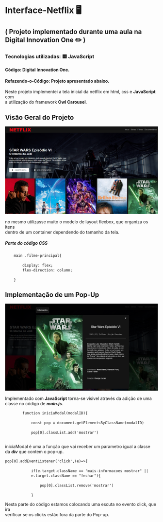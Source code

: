 # Interface-Netflix :desktop_computer:

## ( Projeto implementado durante uma aula na Digital Innovation One :pencil2: ) 

### Tecnologias utilizadas: :yellow_square: JavaScript


#### **Código:** Digital Innovation One.
#### **Refazendo-o-Código:** Projeto apresentado abaixo. 

Neste projeto implementei a tela inicial da netflix em html, css e __JavaScript__ com <br> a utilização do framework __Owl Carousel__. 


## Visão Geral do Projeto

!["pagina-inicial"](/pagina-inicial.png "Imagem principal.")

no mesmo utilizasse muito o modelo de layout flexbox, que organiza os itens <br> dentro de um container dependendo do tamanho da tela.

##### Parte do código CSS
```
    main .filme-principal{
        
        display: flex;
        flex-direction: column;
        
    }
```

## Implementação de um Pop-Up

!["Pop-Up"](/pop-up.png "Imagem principal.")

Implementado com __JavaScript__ torna-se visivel através da adição de uma <br>
classe no código de __*main.js*__.

```
        function iniciaModal(modalID){
        
            const pop = document.getElementsByClassName(modalID)
            
            pop[0].classList.add('mostrar')
        
```

iniciaModal é uma a função que vai receber um parametro igual a classe<BR>
da __*div*__ que contem o pop-up.

```
pop[0].addEventListener('click',(e)=>{

            if(e.target.className == "mais-informacoes mostrar" ||
            e.target.className == "fechar"){
            
                pop[0].classList.remove('mostrar')
                
            }
```

Nesta parte do código estamos colocando uma escuta no evento click, que ira <br>
verificar se os clicks estão fora da parte do Pop-up.
